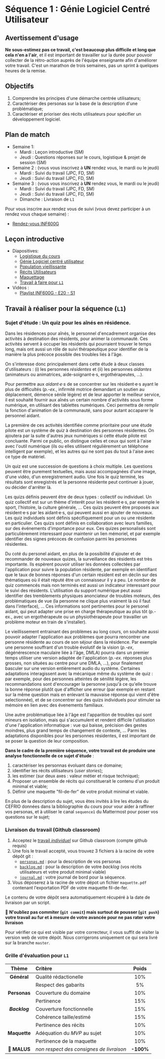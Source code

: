 # Séquence 1 : Génie Logiciel Centré Utilisateur

## Avertissement d'usage

**Ne sous-estimez pas ce travail, c'est beaucoup plus difficile et long que cela n'en a l'air**, et il est important de travailler sur la durée pour pouvoir collecter de la rétro-action auprès de l'équipe enseignante afin d'améliorer votre travail. C'est un marathon de trois semaines, pas un sprint à quelques heures de la remise.

## Objectifs

  1. Comprendre les principes d'une démarche centrée utilisateurs;
  2. Caractériser des personas sur la base de la description d'une problématique;
  3. Caractériser et prioriser des récits utilisateurs pour spécifier un développement logiciel.

## Plan de match

  - Semaine 1:
    - Mardi : Leçon introductive (SM)
    - Jeudi : Questions réponses sur le cours, logistique & projet de session (SM)
  - Semaine 2 : (vous vous inscrivez à **UN** rendez vous, le mardi ou le jeudi)
    - Mardi : Suivi du travail (JPC, FD, SM)
    - Jeudi : Suivi du travail (JPC, FD, SM)
  - Semaine 3 : (vous vous inscrivez à **UN** rendez vous, le mardi ou le jeudi)
    - Mardi : Suivi du travail (JPC, FD, SM)
    - Jeudi : Suivi du travail (JPC, FD, SM)
    - Dimanche : Livraison de `L1`

Pour vous inscrire aux rendez vous de suivi (vous devez participer à un rendez vous chaque semaine) :

  * [Rendez-vous INF600G](https://docs.google.com/spreadsheets/d/1fbgmtB2ujJCZhAnURif73yWEBcU0rx7rAV2k5WqPmB8/edit?usp=sharing)

## Leçon introductive

- Diapositives:
   - [Logistique du cours](./seq1/Seq1_Part0.pdf)
   - [Génie Logiciel centré utilisateur](./seq1/Seq1_Part1.pdf)
   - [Population vieillissante](./seq1/Seq1_Part2.pdf)
   - [Récits Utilisateurs](./seq1/Seq1_Part3.pdf)
   - [Maquettage](./seq1/Seq1_Part4.pdf)
   - [Travail à faire pour `L1`](./seq1/Seq1_Part5.pdf)
- Vidéos :
   - [Playlist INF600G - E20 - S1](https://www.youtube.com/playlist?list=PLpni-AW3kOU7n-5lSj_uGa351Qdfc4A3u)  


## Travail à réaliser pour la séquence (`L1`)

### Sujet d'étude : Un quiz pour les aînés en résidence.

Dans les résidences pour aînés, le personnel d'encadrement organise des activités à destination des résidents, pour animer la communauté. Ces activités servent à occuper les résidents qui pourraient trouver le temps long, mais ont aussi un rôle de suivi thérapeutique pour identifier de la manière la plus précoce possible des troubles liés à l'âge.

On s'interesse donc principalement  dans cette étude à deux classes d'utilisateurs : (i) les personnes _résidentes_ et (ii) les personnes _aidantes_ (animateurs ou animatrices, aide-soignant·e·s, ergothérapeutes, ...).

Pour permettre aux _aidant·e·s_ de se concentrer sur les résident·e·s ayant le plus de difficultés (_p.-ex._, infirmité motrice demandant un soutien au déplacement, démence sénile légère) et de leur apporter le meilleur service, il est souhaité fournir aux aînés un certain nombre d'activités sous forme numérique, en utilisant des tablettes numériques. Ceci permettra de remplir la fonction d'animation de la communauté, sans pour autant accaparer le personnel aidant.

La première de ces activités identifiée comme prioritaire pour une étude pilote est un système de _quiz_ à destination des personnes résidentes. On ajoutera par la suite d'autres jeux numériques si cette étude pilote est concluante. Parmi ce public, on distingue celles et ceux qui sont à l'aise avec l'outil numérique (ils ou elles utilisent régulièrement un téléphone intelligent par exemple), et les autres qui ne sont pas du tout à l'aise avec ce type de matériel.

Un quiz est une succession de questions à choix multiple. Les questions peuvent être purement textuelles, mais aussi accompagnées d'une image, d'une vidéo, d'un enregistrement audio. Une fois le quiz terminé, les résultats sont enregistrés et la personne résidente peut continuer à jouer, ou décider d'arrêter là.

Les quizs définis peuvent être de deux types : collectif ou individuel. Un quiz collectif est sur un thème d'interêt pour les résident·e·s, par exemple le sport, l'histoire, la culture générale, ... Ces quizs peuvent être proposés aux résident·e·s par les aidant·e·s, qui peuvent aussi en ajouter de nouveaux. Les quiz individuels sont définis spécifiquement pour un ou une résidente en particulier. Ces quizs sont définis en collaboration avec leurs familles, sur des événements d'importance pour eux. Ces quizes personalisés sont particulièrement interessant pour maintenir un lien mémoriel, et par exemple identifier des signes précoces de confusion parmi les personnes résidentes.

Du coté du personel aidant, en plus de la possibilité d'ajouter et de recommander de nouveaux quizes, la surveillance des résidents est très importante. Ils espèrent pouvoir utiliser les données collectées par l'application pour suivre la population résidente, par exemple en identifiant que le taux de bonnes réponses d'un certain résident est en déclin sur des thématiques où il était réputé être un connaisseur il y a peu.  Le nombre de quiz commencés mais non terminés est aussi un indicateur interessant pour le suivi des résidents. L'utilisation du support numérique peut aussi identifier des tremblements physiques anonciateur de troubles moteurs, des problématiques de vue (la personne ne clique plus vraiment là où il faut dans l'interface), ... Ces informations sont pertinentes pour le personel aidant, qui peut adapter une prise en charge thérapeutique au plus tôt (p.-ex., avec un ergothérapeute ou un physiothérapeute pour travailler un problème moteur en train de s'installer).

Le vieillissement entrainant des problèmes au long cours, on souhaite aussi pouvoir adapter l'application aux problèmes que pourra rencontrer une personne résidente au cours de son séjour dans la résidence. Par exemple une personne souffrant d'un trouble évolutif de la vision  (_p.-ex_, dégénérescence maculaire liée à l'âge, DMLA) pourra dans un premier temps utiliser une version adaptée de l'application (_p.-ex._ réponses plus grosses, non situées au centre pour une DMLA, ...), pour finalement basculer sur une version entièrement audio du système. Certaines adaptations interagissent avec la mécanique même du système de quiz : par exemple, pour des personnes atteintes de sénilité légère, les recommandations sont d'encourager la personne jusqu'à ce qu'elle trouve la bonne réponse plutôt que d'afficher une erreur (par exemple en restant sur la même question mais en enlevant la mauvaise réponse qui vient d'être selectionnée), et de se concentrer sur des quizs individuels pour stimuler sa mémoire en lien avec des évenements familiaux.

Une autre problématique liée à l'âge est l'apparition de troubles qui sont mineurs en isolation, mais qui s'accumulent et rendent difficile l'utilisation d'une l'application informatique : vue qui baisse, précision des gestes moindres, plus grand temps de changement de contexte, ... Parmi les adaptations disponibles pour les personnes résidentes, il est important de se poser la question de leur composition.

**Dans le cadre de la première séquence, votre travail est de produire une analyse fonctionnelle de ce sujet d'étude** :

  1. caractériser les personnas évoluant dans ce domaine;
  2. identifier les récits utilisateurs (_user stories_);
  3. les estimer (sur deux axes : valeur métier et risque technique);
  4. Proposer un ensemble de récits qui constituerait le contenu d'un produit minimal et viable;
  5. Définir une maquette "fil-de-fer" de votre produit minimal et viable.

En plus de la description du sujet, vous êtes invités à lire les études du CEFRIO données dans la bibliographie du cours pour vour aider à raffiner vos personas, et à utiliser le canal `sequence1` du Mattermost pour poser vos questions sur le sujet;


### Livraison du travail (Github classroom)

1. Acceptez le [travail _individuel_](https://classroom.github.com/a/495ka2yV) sur Github classroom (compte github requis)
2. Une fois le travail accepté, vous trouvez 3 fichiers à la racine de votre dépôt git :
   * [`personas.md`](../examples/gabarits/sequence_1/personas.md) : pour la description de vos personas
   * [`backlog.md`](../examples/gabarits/sequence_1/backlog.md) : pour la description de votre _backlog_ (vos récits utilisateurs et votre produit minimal viable)
   * [`journal.md`](../examples/gabarits/sequence_1/journal.md) : votre journal de bord pour la séquence.
3. Vous déposerez à la racine de votre dépot un fichier `maquette.pdf` contenant l'exportation PDF de votre maquette fil-de-fer.

Le contenu de votre dépôt sera automatiquement récupéré à la date de livraison par un script.

:rotating_light: **N'oubliez pas commiter (`git commit`) mais surtout de pousser (`git push`) votre travail au fur et à mesure de votre avancée pour ne pas rater votre livraison**

Pour vérifier ce qui est visible par votre correcteur, il vous suffit de visiter la version web de votre dépôt. Nous corrigerons uniquement ce qui sera livré sur la branche `master`.

### Grille d'évaluation pour `L1`

| Thème         | Critère                      | Poids |
| :---:         | :---                         | :---: |
| **Général**   | Qualité rédactionelle        | 10%   |
|               | Respect des gabarits         | 5%    |
| **Personas**  | Couverture du domaine        | 10%   |
|               | Pertinence                   | 15%   |
| **_Backlog_** | Couverture fonctionnelle     | 15%   |
|               | Cohérence taille/estimé      | 15%   |
|               | Pertinence des récits        | 10%   |
| **Maquette**  | Adéquation du _MVP_ au sujet | 10%   |
|               | Pertinence de la maquette    | 10%   |
| :rotating_light: **MALUS**     | _non respect des consignes de livraison_ | **-100%** |
